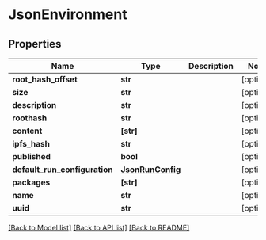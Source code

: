 # JsonEnvironment


## Properties
Name | Type | Description | Notes
------------ | ------------- | ------------- | -------------
**root_hash_offset** | **str** |  | [optional] 
**size** | **str** |  | [optional] 
**description** | **str** |  | [optional] 
**roothash** | **str** |  | [optional] 
**content** | **[str]** |  | [optional] 
**ipfs_hash** | **str** |  | [optional] 
**published** | **bool** |  | [optional] 
**default_run_configuration** | [**JsonRunConfig**](JsonRunConfig.md) |  | [optional] 
**packages** | **[str]** |  | [optional] 
**name** | **str** |  | [optional] 
**uuid** | **str** |  | [optional] 

[[Back to Model list]](../README.md#documentation-for-models) [[Back to API list]](../README.md#documentation-for-api-endpoints) [[Back to README]](../README.md)


